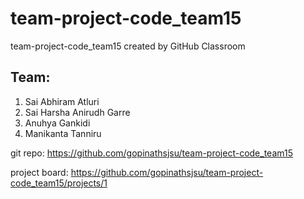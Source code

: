 # team-project-code_team15
team-project-code_team15 created by GitHub Classroom

## Team:

1. Sai Abhiram Atluri
2. Sai Harsha Anirudh Garre
3. Anuhya Gankidi
4. Manikanta Tanniru

git repo: https://github.com/gopinathsjsu/team-project-code_team15

project board: https://github.com/gopinathsjsu/team-project-code_team15/projects/1
